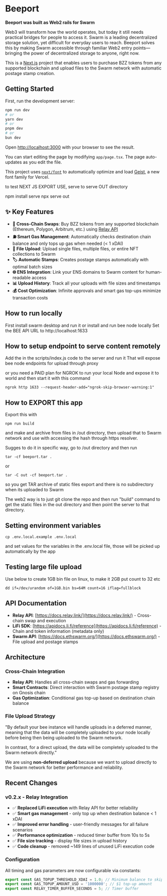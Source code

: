 # Beeport

**Beeport was built as Web2 rails for Swarm**

Web3 will transform how the world operates, but today it still needs practical bridges for people to access it. Swarm is a leading decentralized storage solution, yet difficult for everyday users to reach. Beeport solves this by making Swarm accessible through familiar Web2 entry points—bringing the power of decentralized storage to anyone, right now.

This is a [Next.js](https://nextjs.org) project that enables users to purchase BZZ tokens from any supported blockchain and upload files to the Swarm network with automatic postage stamp creation.

## Getting Started

First, run the development server:

```bash
npm run dev
# or
yarn dev
# or
pnpm dev
# or
bun dev
```

Open [http://localhost:3000](http://localhost:3000) with your browser to see the result.

You can start editing the page by modifying `app/page.tsx`. The page auto-updates as you edit the file.

This project uses [`next/font`](https://nextjs.org/docs/app/building-your-application/optimizing/fonts) to automatically optimize and load [Geist](https://vercel.com/font), a new font family for Vercel.

to test NEXT JS EXPORT USE, serve to serve OUT directory

npm install serve
npx serve out

## ✨ Key Features

- **🔗 Cross-Chain Swaps**: Buy BZZ tokens from any supported blockchain (Ethereum, Polygon, Arbitrum, etc.) using [Relay API](https://docs.relay.link/)
- **⛽ Smart Gas Management**: Automatically checks destination chain balance and only tops up gas when needed (< 1 xDAI)
- **📁 File Upload**: Upload single files, multiple files, or entire NFT collections to Swarm
- **🏷️ Automatic Stamps**: Creates postage stamps automatically with optimal batch sizes
- **🌐 ENS Integration**: Link your ENS domains to Swarm content for human-readable access
- **📊 Upload History**: Track all your uploads with file sizes and timestamps
- **💰 Cost Optimization**: Infinite approvals and smart gas top-ups minimize transaction costs

## How to run locally

First install swarm desktop and run it or install and run bee node locally
Set the BEE API URL to http://localhost:1633

## How to setup endpoint to serve content remotely

Add the in the scripts/index.js code to the server and run it
That will expose bee node endpoints for upload through proxy

or you need a PAID plan for NGROK to run your local Node and expose it to world and then start it with this command

```CLI
ngrok http 1633 --request-header-add="ngrok-skip-browser-warning:1"
```

## How to EXPORT this app

Export this with

```
npm run build
```

and make and archive from files in /out directory, then upload that to Swarm network and use with accessing
the hash through https resolver.

Sugges to do it in specific way, go to /out directory and then run

```
tar -cf beeport.tar .
```

or

```
tar -C out -cf beeport.tar .
```

so you get TAR archive of static files export and there is no subdirectory when its uploaded to Swarm

The web2 way is to just git clone the repo and then run "build" command to get the static files in the out directory and then point the server to that directory.

## Setting environment variables

```
cp .env.local.example .env.local
```

and set values for the variables in the .env.local file, those will be picked up automatically by the app

## Testing large file upload

Use below to create 1GB bin file on linux, to make it 2GB put count to 32 etc

```
dd if=/dev/urandom of=1GB.bin bs=64M count=16 iflag=fullblock
```

## API Documentation

- **Relay API**: [https://docs.relay.link/](https://docs.relay.link/) - Cross-chain swap and execution
- **LiFi SDK**: [https://apidocs.li.fi/reference](https://apidocs.li.fi/reference) - Chain and token information (metadata only)
- **Swarm API**: [https://docs.ethswarm.org/](https://docs.ethswarm.org/) - File upload and postage stamps

## Architecture

### Cross-Chain Integration

- **Relay API**: Handles all cross-chain swaps and gas forwarding
- **Smart Contracts**: Direct interaction with Swarm postage stamp registry on Gnosis chain
- **Gas Optimization**: Conditional gas top-up based on destination chain balance

### File Upload Strategy

"By default your bee instance will handle uploads in a deferred manner, meaning that the data will be completely uploaded to your node locally before being then being uploaded to the Swarm network.

In contrast, for a direct upload, the data will be completely uploaded to the Swarm network directly."

We are using **non-deferred upload** because we want to upload directly to the Swarm network for better performance and reliability.

## Recent Changes

### v0.2.x - Relay Integration

- ✅ **Replaced LiFi execution** with Relay API for better reliability
- ✅ **Smart gas management** - only top up when destination balance < 1 xDAI
- ✅ **Improved error handling** - user-friendly messages for all failure scenarios
- ✅ **Performance optimization** - reduced timer buffer from 10s to 5s
- ✅ **File size tracking** - display file sizes in upload history
- ✅ **Code cleanup** - removed ~149 lines of unused LiFi execution code

### Configuration

All timing and gas parameters are now configurable via constants:

```typescript
export const GAS_TOPUP_THRESHOLD_XDAI = 1.0; // Minimum balance to skip gas top-up
export const GAS_TOPUP_AMOUNT_USD = '1000000'; // $1 top-up amount
export const RELAY_TIMER_BUFFER_SECONDS = 5; // Timer buffer
```
